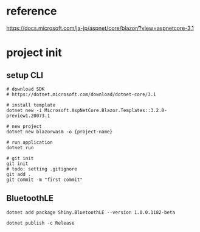 # reference
https://docs.microsoft.com/ja-jp/aspnet/core/blazor/?view=aspnetcore-3.1

# project init
## setup CLI
```
# download SDK
# https://dotnet.microsoft.com/download/dotnet-core/3.1

# install template
dotnet new -i Microsoft.AspNetCore.Blazor.Templates::3.2.0-preview1.20073.1

# new project
dotnet new blazorwasm -o {project-name}

# run application
dotnet run

# git init
git init
# todo: setting .gitignore
git add .
git commit -m "first commit"

```

## BluetoothLE
```
dotnet add package Shiny.BluetoothLE --version 1.0.0.1182-beta

dotnet publish -c Release
```